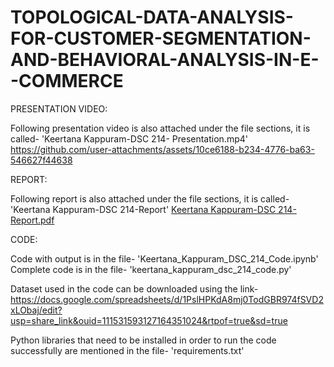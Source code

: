 # TOPOLOGICAL-DATA-ANALYSIS-FOR-CUSTOMER-SEGMENTATION-AND-BEHAVIORAL-ANALYSIS-IN-E--COMMERCE

PRESENTATION VIDEO:

Following presentation video is also attached under the file sections, it is called- 'Keertana Kappuram-DSC 214- Presentation.mp4'
https://github.com/user-attachments/assets/10ce6188-b234-4776-ba63-546627f44638

REPORT:

Following report is also attached under the file sections, it is called- 'Keertana Kappuram-DSC 214-Report'
[Keertana Kappuram-DSC 214-Report.pdf](https://github.com/user-attachments/files/20682578/Keertana.Kappuram-DSC.214-Report.pdf)

CODE:

Code with output is in the file- 'Keertana_Kappuram_DSC_214_Code.ipynb'
Complete code is in the file- 'keertana_kappuram_dsc_214_code.py'

Dataset used in the code can be downloaded using the link- https://docs.google.com/spreadsheets/d/1PslHPKdA8mj0TodGBR974fSVD2xLObaj/edit?usp=share_link&ouid=111531593127164351024&rtpof=true&sd=true

Python libraries that need to be installed in order to run the code successfully are mentioned in the file- 'requirements.txt'
